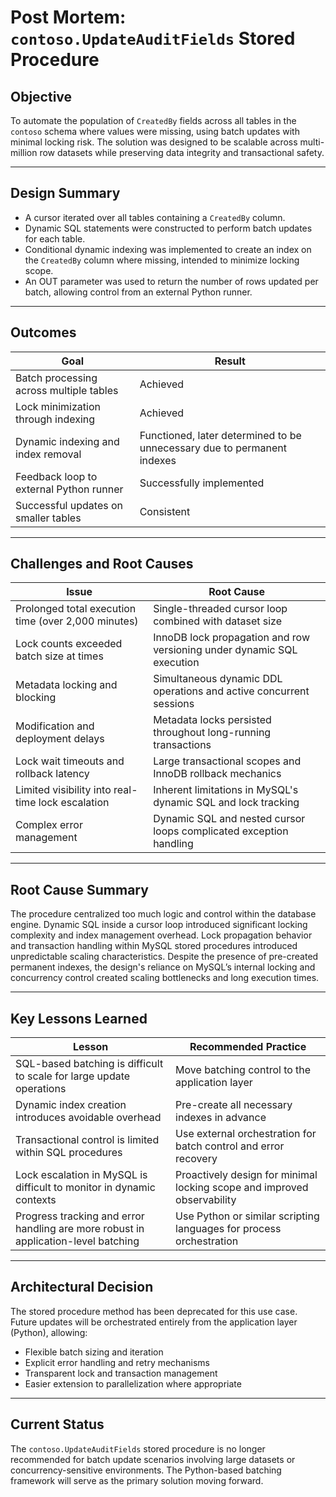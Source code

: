 # 



# Post Mortem: `contoso.UpdateAuditFields` Stored Procedure

## Objective

To automate the population of `CreatedBy` fields across all tables in the `contoso` schema where values were missing, using batch updates with minimal locking risk. The solution was designed to be scalable across multi-million row datasets while preserving data integrity and transactional safety.

---

## Design Summary

- A cursor iterated over all tables containing a `CreatedBy` column.
- Dynamic SQL statements were constructed to perform batch updates for each table.
- Conditional dynamic indexing was implemented to create an index on the `CreatedBy` column where missing, intended to minimize locking scope.
- An OUT parameter was used to return the number of rows updated per batch, allowing control from an external Python runner.

---

## Outcomes

| Goal                                             | Result          |
|--------------------------------------------------|-----------------|
| Batch processing across multiple tables          | Achieved        |
| Lock minimization through indexing               | Achieved        |
| Dynamic indexing and index removal               | Functioned, later determined to be unnecessary due to permanent indexes |
| Feedback loop to external Python runner          | Successfully implemented |
| Successful updates on smaller tables             | Consistent      |

---

## Challenges and Root Causes

| Issue                                           | Root Cause      |
|-------------------------------------------------|-----------------|
| Prolonged total execution time (over 2,000 minutes) | Single-threaded cursor loop combined with dataset size |
| Lock counts exceeded batch size at times        | InnoDB lock propagation and row versioning under dynamic SQL execution |
| Metadata locking and blocking                   | Simultaneous dynamic DDL operations and active concurrent sessions |
| Modification and deployment delays              | Metadata locks persisted throughout long-running transactions |
| Lock wait timeouts and rollback latency         | Large transactional scopes and InnoDB rollback mechanics |
| Limited visibility into real-time lock escalation | Inherent limitations in MySQL's dynamic SQL and lock tracking |
| Complex error management                        | Dynamic SQL and nested cursor loops complicated exception handling |

---

## Root Cause Summary

The procedure centralized too much logic and control within the database engine. Dynamic SQL inside a cursor loop introduced significant locking complexity and index management overhead. Lock propagation behavior and transaction handling within MySQL stored procedures introduced unpredictable scaling characteristics. Despite the presence of pre-created permanent indexes, the design's reliance on MySQL’s internal locking and concurrency control created scaling bottlenecks and long execution times.

---

## Key Lessons Learned

| Lesson                                         | Recommended Practice |
|------------------------------------------------|-----------------------|
| SQL-based batching is difficult to scale for large update operations | Move batching control to the application layer |
| Dynamic index creation introduces avoidable overhead | Pre-create all necessary indexes in advance |
| Transactional control is limited within SQL procedures | Use external orchestration for batch control and error recovery |
| Lock escalation in MySQL is difficult to monitor in dynamic contexts | Proactively design for minimal locking scope and improved observability |
| Progress tracking and error handling are more robust in application-level batching | Use Python or similar scripting languages for process orchestration |

---

## Architectural Decision

The stored procedure method has been deprecated for this use case. Future updates will be orchestrated entirely from the application layer (Python), allowing:

- Flexible batch sizing and iteration
- Explicit error handling and retry mechanisms
- Transparent lock and transaction management
- Easier extension to parallelization where appropriate

---

## Current Status

The `contoso.UpdateAuditFields` stored procedure is no longer recommended for batch update scenarios involving large datasets or concurrency-sensitive environments. The Python-based batching framework will serve as the primary solution moving forward.
